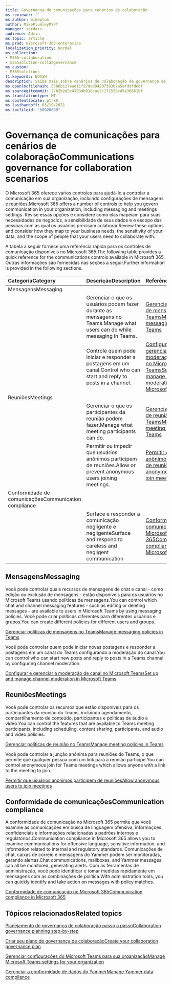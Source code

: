 ```yaml
---
title: Governança de comunicações para cenários de colaboração
ms.reviewer: ''
ms.author: mikeplum
author: MikePlumleyMSFT
manager: serdars
audience: Admin
ms.topic: article
ms.prod: microsoft-365-enterprise
localization_priority: Normal
ms.collection:
- M365-collaboration
- m365solution-collabgovernance
ms.custom:
- M365solutions
f1.keywords: NOCSH
description: Saiba mais sobre cenários de colaboração de governança de comunicações.
ms.openlocfilehash: 5386b127ead11f27dad94207383b7a5afddfde6f
ms.sourcegitcommit: 27b2b2e5c41934b918cac2c171556c45e36661bf
ms.translationtype: MT
ms.contentlocale: pt-BR
ms.lasthandoff: 03/19/2021
ms.locfileid: "50920899"
---
```

# <a name="communications-governance-for-collaboration-scenarios"></a><span data-ttu-id="3c1a5-103">Governança de comunicações para cenários de colaboração</span><span class="sxs-lookup"><span data-stu-id="3c1a5-103">Communications governance for collaboration scenarios</span></span>

<span data-ttu-id="3c1a5-104">O Microsoft 365 oferece vários controles para ajudá-lo a controlar a comunicação em sua organização, incluindo configurações de mensagens e reuniões.</span><span class="sxs-lookup"><span data-stu-id="3c1a5-104">Microsoft 365 offers a number of controls to help you govern communication in your organization, including messaging and meetings settings.</span></span> <span data-ttu-id="3c1a5-105">Revise essas opções e considere como elas mapeiam para suas necessidades de negócios, a sensibilidade de seus dados e o escopo das pessoas com as qual os usuários precisam colaborar.</span><span class="sxs-lookup"><span data-stu-id="3c1a5-105">Review these options and consider how they map to your business needs, the sensitivity of your data, and the scope of people that your users need to collaborate with.</span></span>

<span data-ttu-id="3c1a5-106">A tabela a seguir fornece uma referência rápida para os controles de comunicação disponíveis no Microsoft 365.</span><span class="sxs-lookup"><span data-stu-id="3c1a5-106">The following table provides a quick reference for the communications controls available in Microsoft 365.</span></span> <span data-ttu-id="3c1a5-107">Outras informações são fornecidas nas seções a seguir.</span><span class="sxs-lookup"><span data-stu-id="3c1a5-107">Further information is provided in the following sections.</span></span>

|<span data-ttu-id="3c1a5-108">Categoria</span><span class="sxs-lookup"><span data-stu-id="3c1a5-108">Category</span></span>|<span data-ttu-id="3c1a5-109">Descrição</span><span class="sxs-lookup"><span data-stu-id="3c1a5-109">Description</span></span>|<span data-ttu-id="3c1a5-110">Referência</span><span class="sxs-lookup"><span data-stu-id="3c1a5-110">Reference</span></span>|
|:-------|:----------|:--------|
|<span data-ttu-id="3c1a5-111">Mensagens</span><span class="sxs-lookup"><span data-stu-id="3c1a5-111">Messaging</span></span>|||
||<span data-ttu-id="3c1a5-112">Gerenciar o que os usuários podem fazer durante as mensagens no Teams.</span><span class="sxs-lookup"><span data-stu-id="3c1a5-112">Manage what users can do while messaging in Teams.</span></span>|[<span data-ttu-id="3c1a5-113">Gerenciar políticas de mensagens no Teams</span><span class="sxs-lookup"><span data-stu-id="3c1a5-113">Manage messaging policies in Teams</span></span>](/microsoftteams/messaging-policies-in-teams)|
||<span data-ttu-id="3c1a5-114">Controle quem pode iniciar e responder a postagens em um canal.</span><span class="sxs-lookup"><span data-stu-id="3c1a5-114">Control who can start and reply to posts in a channel.</span></span>|[<span data-ttu-id="3c1a5-115">Configurar e gerenciar a moderação de canal no Microsoft Teams</span><span class="sxs-lookup"><span data-stu-id="3c1a5-115">Set up and manage channel moderation in Microsoft Teams</span></span>](/microsoftteams/manage-channel-moderation-in-teams)|
|<span data-ttu-id="3c1a5-116">Reuniões</span><span class="sxs-lookup"><span data-stu-id="3c1a5-116">Meetings</span></span>|||
||<span data-ttu-id="3c1a5-117">Gerenciar o que os participantes da reunião podem fazer.</span><span class="sxs-lookup"><span data-stu-id="3c1a5-117">Manage what meeting participants can do.</span></span>|[<span data-ttu-id="3c1a5-118">Gerenciar políticas de reunião no Teams</span><span class="sxs-lookup"><span data-stu-id="3c1a5-118">Manage meeting policies in Teams</span></span>](/microsoftteams/meeting-policies-in-teams)|
||<span data-ttu-id="3c1a5-119">Permitir ou impedir que usuários anônimos participem de reuniões.</span><span class="sxs-lookup"><span data-stu-id="3c1a5-119">Allow or prevent anonymous users joining meetings.</span></span>|[<span data-ttu-id="3c1a5-120">Permitir que usuários anônimos participem de reuniões</span><span class="sxs-lookup"><span data-stu-id="3c1a5-120">Allow anonymous users to join meetings</span></span>](/microsoftteams/meeting-settings-in-teams#allow-anonymous-users-to-join-meetings)|
|<span data-ttu-id="3c1a5-121">Conformidade de comunicações</span><span class="sxs-lookup"><span data-stu-id="3c1a5-121">Communication compliance</span></span>|||
||<span data-ttu-id="3c1a5-122">Surface e responder a comunicação negligente e negligente</span><span class="sxs-lookup"><span data-stu-id="3c1a5-122">Surface and respond to careless and negligent communication</span></span>|[<span data-ttu-id="3c1a5-123">Conformidade de comunicação no Microsoft 365</span><span class="sxs-lookup"><span data-stu-id="3c1a5-123">Communication compliance in Microsoft 365</span></span>](../compliance/communication-compliance.md)|

## <a name="messaging"></a><span data-ttu-id="3c1a5-124">Mensagens</span><span class="sxs-lookup"><span data-stu-id="3c1a5-124">Messaging</span></span>

<span data-ttu-id="3c1a5-125">Você pode controlar quais recursos de mensagens de chat e canal - como edição ou exclusão de mensagens - estão disponíveis para os usuários no Microsoft Teams usando políticas de mensagens.</span><span class="sxs-lookup"><span data-stu-id="3c1a5-125">You can control which chat and channel messaging features - such as editing or deleting messages - are available to users in Microsoft Teams by using messaging policies.</span></span> <span data-ttu-id="3c1a5-126">Você pode criar políticas diferentes para diferentes usuários e grupos.</span><span class="sxs-lookup"><span data-stu-id="3c1a5-126">You can create different policies for different users and groups.</span></span>

[<span data-ttu-id="3c1a5-127">Gerenciar políticas de mensagens no Teams</span><span class="sxs-lookup"><span data-stu-id="3c1a5-127">Manage messaging policies in Teams</span></span>](/microsoftteams/messaging-policies-in-teams)

<span data-ttu-id="3c1a5-128">Você pode controlar quem pode iniciar novas postagens e responder a postagens em um canal do Teams configurando a moderação do canal.</span><span class="sxs-lookup"><span data-stu-id="3c1a5-128">You can control who can start new posts and reply to posts in a Teams channel by configuring channel moderation.</span></span>

[<span data-ttu-id="3c1a5-129">Configurar e gerenciar a moderação de canal no Microsoft Teams</span><span class="sxs-lookup"><span data-stu-id="3c1a5-129">Set up and manage channel moderation in Microsoft Teams</span></span>](/microsoftteams/manage-channel-moderation-in-teams)

## <a name="meetings"></a><span data-ttu-id="3c1a5-130">Reuniões</span><span class="sxs-lookup"><span data-stu-id="3c1a5-130">Meetings</span></span>

<span data-ttu-id="3c1a5-131">Você pode controlar os recursos que estão disponíveis para os participantes da reunião do Teams, incluindo agendamento, compartilhamento de conteúdo, participantes e políticas de áudio e vídeo.</span><span class="sxs-lookup"><span data-stu-id="3c1a5-131">You can control the features that are available to Teams meeting participants, including scheduling, content sharing, participants, and audio and video policies.</span></span>

[<span data-ttu-id="3c1a5-132">Gerenciar políticas de reunião no Teams</span><span class="sxs-lookup"><span data-stu-id="3c1a5-132">Manage meeting policies in Teams</span></span>](/microsoftteams/meeting-policies-in-teams)

<span data-ttu-id="3c1a5-133">Você pode controlar a junção anônima para reuniões do Teams, o que permite que qualquer pessoa com um link para a reunião participe.</span><span class="sxs-lookup"><span data-stu-id="3c1a5-133">You can control anonymous join for Teams meetings which allows anyone with a link to the meeting to join.</span></span>

[<span data-ttu-id="3c1a5-134">Permitir que usuários anônimos participem de reuniões</span><span class="sxs-lookup"><span data-stu-id="3c1a5-134">Allow anonymous users to join meetings</span></span>](/microsoftteams/meeting-settings-in-teams#allow-anonymous-users-to-join-meetings)


## <a name="communication-compliance"></a><span data-ttu-id="3c1a5-135">Conformidade de comunicações</span><span class="sxs-lookup"><span data-stu-id="3c1a5-135">Communication compliance</span></span>

<span data-ttu-id="3c1a5-136">A conformidade de comunicação no Microsoft 365 permite que você examine as comunicações em busca de linguagem ofensiva, informações confidenciais e informações relacionadas a padrões internos e regulatórios.</span><span class="sxs-lookup"><span data-stu-id="3c1a5-136">Communication compliance in Microsoft 365 allows you to examine communications for offensive language, sensitive information, and information related to internal and regulatory standards.</span></span> <span data-ttu-id="3c1a5-137">Comunicações de chat, caixas de correio e mensagens do Yammer podem ser monitoradas, gerando alertas.</span><span class="sxs-lookup"><span data-stu-id="3c1a5-137">Chat communications, mailboxes, and Yammer messages can all be monitored, generating alerts.</span></span> <span data-ttu-id="3c1a5-138">Com as ferramentas de administração, você pode identificar e tomar medidas rapidamente em mensagens com as combinações de política.</span><span class="sxs-lookup"><span data-stu-id="3c1a5-138">With administration tools, you can quickly identify and take action on messages with policy matches.</span></span>

[<span data-ttu-id="3c1a5-139">Conformidade de comunicação no Microsoft 365</span><span class="sxs-lookup"><span data-stu-id="3c1a5-139">Communication compliance in Microsoft 365</span></span>](../compliance/communication-compliance.md)

## <a name="related-topics"></a><span data-ttu-id="3c1a5-140">Tópicos relacionados</span><span class="sxs-lookup"><span data-stu-id="3c1a5-140">Related topics</span></span>

[<span data-ttu-id="3c1a5-141">Planejamento de governança de colaboração passo a passo</span><span class="sxs-lookup"><span data-stu-id="3c1a5-141">Collaboration governance planning step-by-step</span></span>](collaboration-governance-overview.md#collaboration-governance-planning-step-by-step)

[<span data-ttu-id="3c1a5-142">Criar seu plano de governança de colaboração</span><span class="sxs-lookup"><span data-stu-id="3c1a5-142">Create your collaboration governance plan</span></span>](collaboration-governance-first.md)

[<span data-ttu-id="3c1a5-143">Gerenciar configurações do Microsoft Teams para sua organização</span><span class="sxs-lookup"><span data-stu-id="3c1a5-143">Manage Microsoft Teams settings for your organization</span></span>](/microsoftteams/enable-features-office-365)

[<span data-ttu-id="3c1a5-144">Gerenciar a conformidade de dados do Yammer</span><span class="sxs-lookup"><span data-stu-id="3c1a5-144">Manage Yammer data compliance</span></span>](/yammer/manage-security-and-compliance/manage-data-compliance)